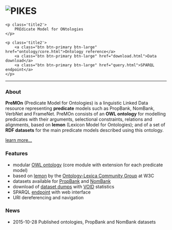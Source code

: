 <div class="well sidebar" id="well-home">
    <h1>
        <img src='images/premon-big.png' alt='PIKES' title='PIKES' />
    </h1>

    <p class='title2'>
        PREdicate Model for ONtologies
    </p>

    <p class='title2'>
        <a class="btn btn-primary btn-large" href="ontology/core.html">Ontology reference</a>
        <a class="btn btn-primary btn-large" href="download.html">Data download</a>
        <a class="btn btn-primary btn-large" href="query.html">SPARQL endpoint</a>
    </p>
</div>

---------------------------------------

### About

**PreMOn** (Predicate Model for Ontologies) is a linguistic Linked Data resource representing **predicate** models such as PropBank, NomBank, VerbNet and FrameNet.
PreMOn consists of an **OWL ontology** for modelling predicates with their arguments, selectional constraints, relations and alignments, based on **lemon** (Lexicon Model for Ontologies); and of a set of **RDF datasets** for the main predicate models described using this ontology.

[learn more...](description.html)


### Features

- modular [OWL ontology](ontology/core.html) (core module with extension for each predicate model)
- based on [lemon](http://www.w3.org/community/ontolex/wiki/Final_Model_Specification) by the [Ontology-Lexica Community Group](https://www.w3.org/community/ontolex/) at W3C
- datasets available for [PropBank](https://verbs.colorado.edu/~mpalmer/projects/ace.html) and [NomBank](https://verbs.colorado.edu/~mpalmer/projects/ace.html)
- download of [dataset dumps](download.html) with [VOID](http://www.w3.org/TR/void/) statistics
- SPARQL [endpoint](query.html) with web interface
- URI dereferencing and navigation


### News

- 2015-10-28 Published ontologies, PropBank and NomBank datasets
